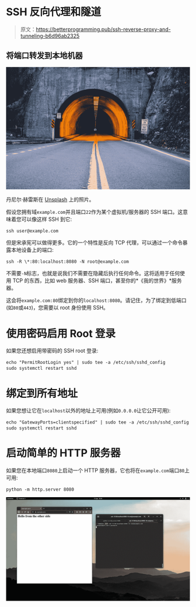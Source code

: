 # SSH 反向代理和隧道

> 原文：<https://betterprogramming.pub/ssh-reverse-proxy-and-tunneling-b6d96ab2325>

## 将端口转发到本地机器

![](img/8b93ab2a08574bb9b55a97de0614aac8.png)

丹尼尔·赫雷斯在 [Unsplash](https://unsplash.com?utm_source=medium&utm_medium=referral) 上的照片。

假设您拥有域`example.com`并且端口`22`作为某个虚拟机/服务器的 SSH 端口。这意味着您可以像这样 SSH 到它:

```
ssh user@example.com
```

但是宋承宪可以做得更多。它的一个特性是反向 TCP 代理，可以通过一个命令暴露本地设备上的端口:

```
ssh -R \*:80:localhost:8080 -N root@example.com
```

不需要`-N`标志，也就是说我们不需要在隐藏后执行任何命令。这将适用于任何使用 TCP 的东西，比如 web 服务器、SSH 端口，甚至你的*《我的世界》*服务器。

这会将`example.com:80`绑定到你的`localhost:8080`。请记住，为了绑定到低端口(如`80`或`443`)，您需要以 root 身份使用 SSH。

# 使用密码启用 Root 登录

如果您还想启用带密码的 SSH root 登录:

```
echo "PermitRootLogin yes" | sudo tee -a /etc/ssh/sshd_config
sudo systemctl restart sshd
```

# 绑定到所有地址

如果您想让它在`localhost`以外的地址上可用(例如`0.0.0.0`让它公开可用):

```
echo "GatewayPorts=clientspecified" | sudo tee -a /etc/ssh/sshd_config
sudo systemctl restart sshd
```

# 启动简单的 HTTP 服务器

如果您在本地端口`8080`上启动一个 HTTP 服务器，它也将在`example.com`端口`80`上可用:

```
python -m http.server 8080
```

![](img/fc58a9b46c79722e1e190e997eb6ca02.png)